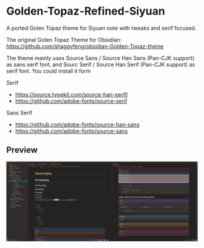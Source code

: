 # Golden-Topaz-Refined-Siyuan
A ported Golen Topaz theme for Siyuan note with tweaks and serif focused.

The original Golen Topaz Theme for Obsidian: https://github.com/shaggyfeng/obsidian-Golden-Topaz-theme

The theme mainly uses Source Sans / Source Han Sans (Pan-CJK support) as sans serif font, and Sourc Serif / Source Han Serif (Pan-CJK support) as serif font. You could install it form

Serif
- https://source.typekit.com/source-han-serif/
- https://github.com/adobe-fonts/source-serif

Sans Serif
- https://github.com/adobe-fonts/source-han-sans
- https://github.com/adobe-fonts/source-sans

## Preview
![Preview](https://github.com/roeseth/Siyuan-Golden-Topaz-Refined/blob/main/preview.png)
